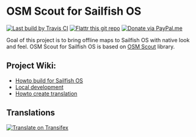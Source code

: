 # OSM Scout for Sailfish OS

[![Last build by Travis CI](https://travis-ci.org/Karry/osmscout-sailfish.svg?branch=master)](https://travis-ci.org/Karry/osmscout-sailfish)
[![Flattr this git repo](http://api.flattr.com/button/flattr-badge-large.png)](https://flattr.com/submit/auto?fid=rowzv7&url=https%3A%2F%2Fgithub.com%2FKarry%2Fosmscout-sailfish)
[![Donate via PayPal.me](https://img.shields.io/badge/donate-paypal.me-blue.svg)](https://paypal.me/OSMScoutForSailfish)

Goal of this project is to bring offline maps to Sailfish OS with native look and feel.
OSM Scout for Sailfish OS is based on [OSM Scout](http://libosmscout.sourceforge.net/) 
library.

## Project Wiki:

 - [Howto build for Sailfish OS](https://github.com/Karry/osmscout-sailfish/wiki/Howto-build-for-Sailfish-OS)
 - [Local development](https://github.com/Karry/osmscout-sailfish/wiki/Local-development)
 - [Howto create translation](https://github.com/Karry/osmscout-sailfish/wiki/Howto-create-translation)

## Translations

[![Translate on Transifex](https://www.transifex.com/projects/p/osm-scout/resource/ents/chart/image_png)](https://www.transifex.com/osm-scout/osm-scout)
